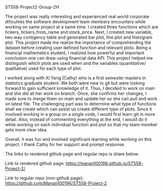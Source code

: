 ST558-Project2-Group-2H

The project was really interesting and experienced real world corporate dificulties the software development team members encounters while working on same 
project at a same time. I created three functions which are tickers, tickers_from_name and stock_price. Next, I created new variable, two way contigency table
and generated bar plot, line plot and histogram plot. This project made me realize the importance of comprehending the dataset before creating user defined 
function and relevant plots. Being a financial mathematics student, I realized how powerful and important conclusion one can draw using financial data API. This
project helped me distinguish which plots are used when and the variables (quantitative/ qualitative) used for each type of plot.

I worked along with Xi Yang (Cathy) who is a first semester masters in statistics graduate student. We both were new to git but were looking forward to gain sufficient knowledge of it. Thus, I decided to work on main and she did all her work on branch. Once, she confirms her changes, I made sure to merge them on main and update her so she can pull and work on latest file. The challenging part was to determine what type of functions shall we create which can assist us create different type of plots. Since it involved working in a group on a single code, I would first learn git in more detail. Also, instead of commenting everything at the end, I would do it while working on each individual function and plot so that my team member gets more clear idea. 

Overall, it was fun and involved significant learning while working on this project. I thank Cathy for her support and prompt response.

The links to rendered github page and regular repo is share below:

Link to rendered github page: https://manan100196.github.io/ST558-Project-2/

Link to regular repo (non-github page): https://github.com/Manan100196/ST558-Project-2
